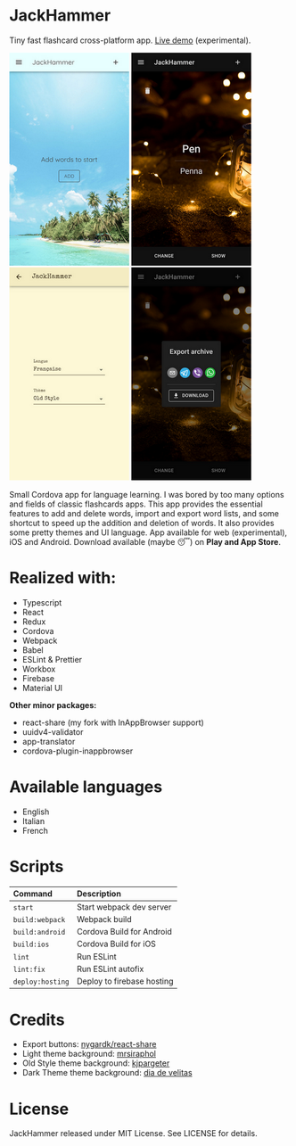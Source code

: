# JackHammer

Tiny fast flashcard cross-platform app. [Live demo](https://jackhammer-204e5.firebaseapp.com/) (experimental).

![screenshot](doc_res/1.png)
![screenshot](doc_res/2.png)
![screenshot](doc_res/3.png)
![screenshot](doc_res/4.png)

Small Cordova app for language learning. I was bored by too many options and fields of classic flashcards apps. This app provides the essential features to add and delete words, import and export word lists, and some shortcut to speed up the addition and deletion of words. It also provides some pretty themes and UI language. App available for web (experimental), iOS and Android. Download available (maybe 😴) on **Play and App Store**.

# Realized with:

- Typescript
- React
- Redux
- Cordova
- Webpack
- Babel
- ESLint & Prettier
- Workbox
- Firebase
- Material UI

**Other minor packages:**

- react-share (my fork with InAppBrowser support)
- uuidv4-validator
- app-translator
- cordova-plugin-inappbrowser

# Available languages

- English
- Italian
- French

# Scripts

| Command          | Description                |
| :--------------- | :------------------------- |
| `start`          | Start webpack dev server   |
| `build:webpack`  | Webpack build              |
| `build:android`  | Cordova Build for Android  |
| `build:ios`      | Cordova Build for iOS      |
| `lint`           | Run ESLint                 |
| `lint:fix`       | Run ESLint autofix         |
| `deploy:hosting` | Deploy to firebase hosting |

# Credits

- Export buttons: [nygardk/react-share](https://github.com/nygardk/react-share)
- Light theme background: [mrsiraphol](https://www.freepik.com/mrsiraphol)
- Old Style theme background: [kjpargeter](https://www.freepik.com/kjpargeter)
- Dark Theme theme background: [dia de velitas](https://co.pinterest.com/mariana16bermud/dia-de-velitas/)

# License

JackHammer released under MIT License. See LICENSE for details.
